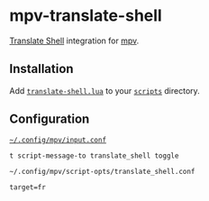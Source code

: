# mpv-translate-shell

[Translate Shell] integration for [mpv].

## Installation

Add [`translate-shell.lua`](scripts/translate-shell.lua) to your [`scripts`] directory.

## Configuration

[`~/.config/mpv/input.conf`][`input.conf`]

```
t script-message-to translate_shell toggle
```

`~/.config/mpv/script-opts/translate_shell.conf`

```
target=fr
```

[mpv]: https://mpv.io
[Translate Shell]: https://soimort.org/translate-shell/
[`input.conf`]: https://mpv.io/manual/master/#files-~/-config/mpv/input-conf
[`scripts`]: https://mpv.io/manual/master/#files-~/-config/mpv/scripts/
